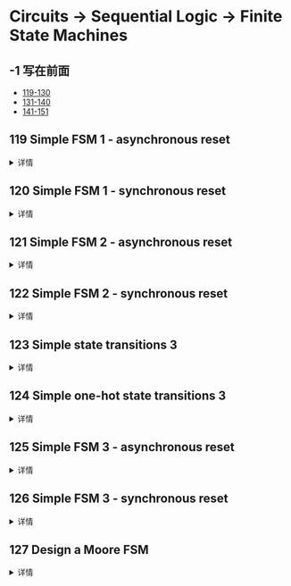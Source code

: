 # Circuits -> Sequential Logic -> Finite State Machines

## -1 写在前面
- [119-130](./readme_0.md)
- [131-140](./readme_1.md)
- [141-151](./readme_2.md)

## 119 Simple FSM 1 - asynchronous reset
<details>
<summary>详情</summary>

这是一个具有两种状态的摩尔状态机，一种输入和一种输出。实现这个状态机。请注意，重置状态为 B。  
本题为异步复位。  
![](./images/0.jpg)  

**分析**  
状态机弄明白有哪些状态。  
本题中，复位状态，下一状态，当前状态。注意下状态跳转条件即可。  

**答案**  
```
module top_module(
    input clk,
    input areset,    // Asynchronous reset to state B
    input in,
    output out);//  

    parameter A=0, B=1; 
    reg state, next_state;

    always @(*) begin    // This is a combinational always block
        case (state)
            A: next_state = in ? A : B;
            B: next_state = in ? B : A;
        endcase
    end

    always @(posedge clk, posedge areset) begin    // This is a sequential always block
        if (areset) state <= B;
        else state <= next_state;
    end

    // Output logic
    assign out = (state == B);

endmodule

```

</details>

## 120 Simple FSM 1 - synchronous reset
<details>
<summary>详情</summary>

与119类似，区别仅为同步复位。  
![](./images/1.jpg)   

**分析**  
无。  

**答案**  
```
module top_module(
    input clk,
    input reset,    // Asynchronous reset to state B
    input in,
    output out);//

    parameter A=0, B=1;
    reg state, next_state;

    always @(*) begin    // This is a combinational always block
        case (state)
            A: next_state = in ? A : B;
            B: next_state = in ? B : A;
        endcase
    end

    always @(posedge clk) begin    // This is a sequential always block
        if (reset) state <= B;
        else state <= next_state;
    end

    // Output logic
    assign out = (state == B);

endmodule
```

</details>

## 121 Simple FSM 2 - asynchronous reset
<details>
<summary>详情</summary>

与119类似，仅调整`跳转状态条件`。异步复位。  

状态跳转如下图所示。  
![](./images/2.jpg)  

**分析**  
无。

**答案**  
```
module top_module(
    input clk,
    input areset,    // Asynchronous reset to OFF
    input j,
    input k,
    output out); //  

    parameter OFF=0, ON=1; 
    reg state, next_state;

    always @(*) begin
        case (state)
            OFF: next_state = j ? ON : OFF;
            ON: next_state = k ? OFF : ON;
        endcase
    end

    always @(posedge clk, posedge areset) begin
        if (areset) state <= OFF;
        else state <= next_state;
    end

    // Output logic
    assign out = (state == ON);

endmodule

```

</details>

## 122 Simple FSM 2 - synchronous reset
<details>
<summary>详情</summary>

与120类似，仅调整`跳转状态条件`。同步复位。  

状态跳转如下图所示。  
![](./images/3.jpg)  

**分析**  
无。

**答案**  
```
module top_module(
    input clk,
    input reset,    // Asynchronous reset to OFF
    input j,
    input k,
    output out); //  

    parameter OFF=0, ON=1; 
    reg state, next_state;

    always @(*) begin
        case (state)
            OFF: next_state = j ? ON : OFF;
            ON: next_state = k ? OFF : ON;
        endcase
    end

    always @(posedge clk) begin
        if (reset) state <= OFF;
        else state <= next_state;
    end

    // Output logic
    assign out = (state == ON);

endmodule

```

</details>

## 123 Simple state transitions 3
<details>
<summary>详情</summary>

构建一输入一输出四状态的摩尔状态机。  
`A=2'b00, B=2'b01, C=2'b10, D=2'b11`。  
以下是状态转移表。   
![](./images/4.jpg)  

**分析**  
注意，程序内部状态不进行跳转。。。

**答案**  
```
module top_module(
    input in,
    input [1:0] state,
    output [1:0] next_state,
    output out); //

    parameter A=2'b0, B=2'b01, C=2'b10, D=2'b11;
    always @(*)begin
        case(state)
            A: next_state = in ? B : A;
            B: next_state = in ? B : C;
            C: next_state = in ? D : A;
            D: next_state = in ? B : C;  
        endcase
    end
    assign out = (state==D);

endmodule

```

</details>

## 124 Simple one-hot state transitions 3
<details>
<summary>详情</summary>

构建一输入一输出四状态的摩尔状态机。  
`A=4'b0001, B=4'b0010, C=4'b0100, D=4'b1000`。  
以下是状态转移表。   
![](./images/4.jpg)  

**分析**  
与123一样。  
不太一样...博主一开始和123的写法相同，但是错误的输入state题中没有给出对应的处理措施，因此需要更换方法。
（其实我觉得我的应该可行，对照网上其他的方法，我觉得out的值欠妥。。。）  
根据独热码的性质，输出仅有一位 置高，因此，只需要`判断next_state[i]何时置高`即可。  

**答案**  
```
module top_module(
    input in,
    input [3:0] state,
    output [3:0] next_state,
    output out); //

    parameter A=0, B=1, C=2, D=3;

    assign next_state[A] = state[A] & ~in | state[C] & ~in;
    assign next_state[B] = state[A] & in | state[B] & in | state[D] & in;
    assign next_state[C] = state[B] & ~in | state[D] & ~in;
    assign next_state[D] = state[C] & in;
    assign out = state[D];

endmodule
```

</details>

## 125 Simple FSM 3 - asynchronous reset
<details>
<summary>详情</summary>

构建一输入一输出四状态的摩尔状态机。`异步复位，复位置A`。  
`A=2'b00, B=2'b01, C=2'b10, D=2'b11`。  
以下是状态转移表。   
![](./images/4.jpg)  

**分析**  
与123一样。  
内部发生状态转移。  

**答案**  
```
module top_module(
    input clk,
    input in,
    input areset,
    output out); //

    parameter A=2'b0, B=2'b01, C=2'b10, D=2'b11;
    reg [1:0] next_state,state;
    always @(*)begin
        case(state)
            A: next_state = in ? B : A;
            B: next_state = in ? B : C;
            C: next_state = in ? D : A;
            D: next_state = in ? B : C;
        endcase
    end
    
    always @(posedge clk or posedge areset)begin
        if (areset) state <= A;
        else state <= next_state;
    end
    
    assign out = (state==D);
endmodule
```

</details>

## 126 Simple FSM 3 - synchronous reset
<details>
<summary>详情</summary>

构建一输入一输出四状态的摩尔状态机。`同步复位，复位置A`。  
`A=2'b00, B=2'b01, C=2'b10, D=2'b11`。  
以下是状态转移表。   
![](./images/4.jpg)  

**分析**  
与125一样。  

**答案**  
```
module top_module(
    input clk,
    input in,
    input reset,
    output out); //

    parameter A=2'b0, B=2'b01, C=2'b10, D=2'b11;
    reg [1:0] next_state,state;
    always @(*)begin
        case(state)
            A: next_state = in ? B : A;
            B: next_state = in ? B : C;
            C: next_state = in ? D : A;
            D: next_state = in ? B : C;
        endcase
    end
    
    always @(posedge clk)begin
        if (reset) state <= A;
        else state <= next_state;
    end
    
    assign out = (state==D);
endmodule
```

</details>

## 127 Design a Moore FSM
<details>
<summary>详情</summary>

构建一输入一输出四状态的摩尔状态机。`同步复位，复位置A`。  
`A=2'b00, B=2'b01, C=2'b10, D=2'b11`。  
以下是状态转移表。   
![](./images/4.jpg)  

**分析**  
与125一样。  

**答案**  
```
module top_module(
    input clk,
    input in,
    input reset,
    output out); //

    parameter A=2'b0, B=2'b01, C=2'b10, D=2'b11;
    reg [1:0] next_state,state;
    always @(*)begin
        case(state)
            A: next_state = in ? B : A;
            B: next_state = in ? B : C;
            C: next_state = in ? D : A;
            D: next_state = in ? B : C;
        endcase
    end
    
    always @(posedge clk)begin
        if (reset) state <= A;
        else state <= next_state;
    end
    
    assign out = (state==D);
endmodule
```

</details>
